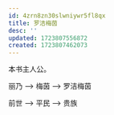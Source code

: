 ```yaml
---
id: 4zrn8zn30slwniywr5fl8qx
title: 罗洁梅茵
desc: ''
updated: 1723807556872
created: 1723807462073
---
```


本书主人公。

丽乃 --> 梅茵 --> 罗洁梅茵

前世 --> 平民 --> 贵族
